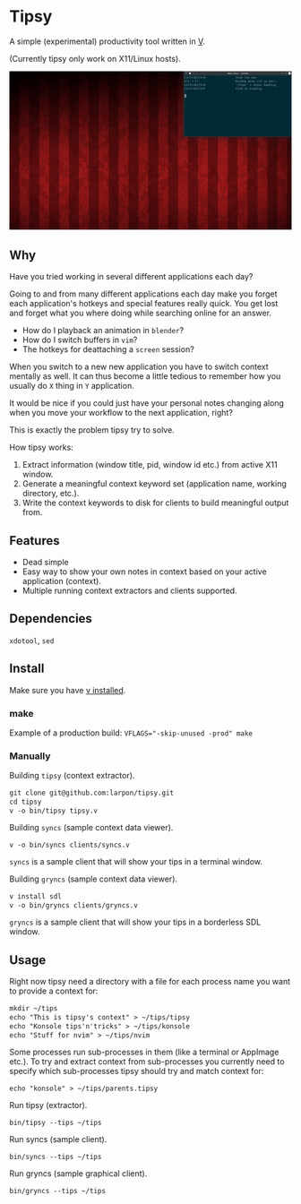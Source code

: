 # Tipsy

A simple (experimental) productivity tool written in [V](https://vlang.io/).

(Currently tipsy only work on X11/Linux hosts).

![Example](docs/tipsy_example.gif)

## Why

Have you tried working in several different applications each day?

Going to and from many different applications each day make you forget each application's
hotkeys and special features really quick. You get lost and forget what you where
doing while searching online for an answer.

* How do I playback an animation in `blender`?
* How do I switch buffers in `vim`?
* The hotkeys for deattaching a `screen` session?

When you switch to a new new application you have to switch context mentally as well.
It can thus become a little tedious to remember how you usually do `X` thing in `Y` application.

It would be nice if you could just have your personal notes changing along when you move your workflow to the next application, right?

This is exactly the problem tipsy try to solve.

How tipsy works:
1. Extract information (window title, pid, window id etc.) from active X11 window.
2. Generate a meaningful context keyword set (application name, working directory, etc.).
3. Write the context keywords to disk for clients to build meaningful output from.

## Features
* Dead simple
* Easy way to show your own notes in context based on your active application (context).
* Multiple running context extractors and clients supported.

## Dependencies
`xdotool`, `sed`

## Install

Make sure you have [v installed](https://github.com/vlang/v#installing-v-from-source).

### make

Example of a production build:
`VFLAGS="-skip-unused -prod" make`

### Manually
Building `tipsy` (context extractor).
```
git clone git@github.com:larpon/tipsy.git
cd tipsy
v -o bin/tipsy tipsy.v
```

Building `syncs` (sample context data viewer).
```
v -o bin/syncs clients/syncs.v
```
`syncs` is a sample client that will show your tips in a terminal window.

Building `gryncs` (sample context data viewer).
```
v install sdl
v -o bin/gryncs clients/gryncs.v
```
`gryncs` is a sample client that will show your tips in a borderless SDL window.

## Usage

Right now tipsy need a directory with a file for each process name you want to provide a context for:
```
mkdir ~/tips
echo "This is tipsy's context" > ~/tips/tipsy
echo "Konsole tips'n'tricks" > ~/tips/konsole
echo "Stuff for nvim" > ~/tips/nvim
```

Some processes run sub-processes in them (like a terminal or AppImage etc.).
To try and extract context from sub-processes you currently need to specify which sub-processes tipsy should try and match context for:
```
echo "konsole" > ~/tips/parents.tipsy
```

Run tipsy (extractor).
```
bin/tipsy --tips ~/tips
```

Run syncs (sample client).
```
bin/syncs --tips ~/tips
```

Run gryncs (sample graphical client).
```
bin/gryncs --tips ~/tips
```

